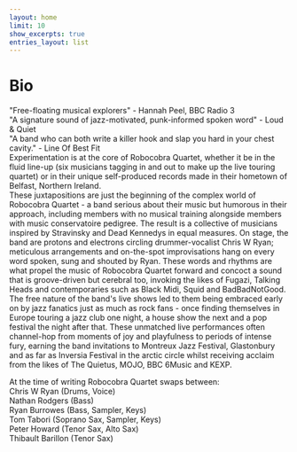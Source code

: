 ```yaml
---
layout: home
limit: 10
show_excerpts: true
entries_layout: list
---
```

# Bio

"Free-floating musical explorers"  - Hannah Peel, BBC Radio 3  
"A signature sound of jazz-motivated, punk-informed spoken word"  - Loud & Quiet  
"A band who can both write a killer hook and slap you hard in your chest cavity."  - Line Of Best Fit  
Experimentation is at the core of Robocobra Quartet, whether it be in the fluid line-up (six musicians tagging in and out to make up the live touring quartet) or in their unique self-produced records made in their hometown of Belfast, Northern Ireland.  
These juxtapositions are just the beginning of the complex world of Robocobra Quartet - a band serious about their music but humorous in their approach, including members with no musical training alongside members with music conservatoire pedigree. The result is a collective of musicians inspired by Stravinsky and Dead Kennedys in equal measures. On stage, the band are protons and electrons circling drummer-vocalist Chris W Ryan; meticulous arrangements and on-the-spot improvisations hang on every word spoken, sung and shouted by Ryan. These words and rhythms are what propel the music of Robocobra Quartet forward and concoct a sound that is groove-driven but cerebral too, invoking the likes of Fugazi, Talking Heads and contemporaries such as Black Midi, Squid and BadBadNotGood.
The free nature of the band's live shows led to them being embraced early on by jazz fanatics just as much as rock fans - once finding themselves in Europe touring a jazz club one night, a house show the next and a pop festival the night after that. These unmatched live performances often channel-hop from moments of joy and playfulness to periods of intense fury, earning the band invitations to Montreux Jazz Festival, Glastonbury and as far as Inversia Festival in the arctic circle whilst receiving acclaim from the likes of The Quietus, MOJO, BBC 6Music and KEXP.

At the time of writing Robocobra Quartet swaps between:  
Chris W Ryan (Drums, Voice)  
Nathan Rodgers (Bass)  
Ryan Burrowes (Bass, Sampler, Keys)  
Tom Tabori (Soprano Sax, Sampler, Keys)  
Peter Howard (Tenor Sax, Alto Sax)  
Thibault Barillon (Tenor Sax)  
